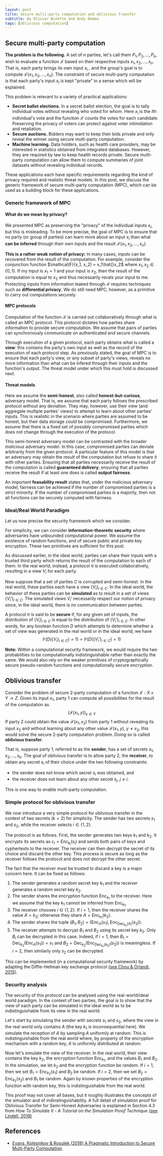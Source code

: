 ```yaml
---
layout: post
title: Secure multi-party computation and oblivious transfer
subtitle: By Olivier Binette and Andy Demma
tags: [oblivious computation]
---
```


## Secure multi-party computation

**The problem is the following.** A set of $n$ parties, let's call them  $P_1, P_2, \dots, P_n$, wish to evaluate a function $\mathcal{F}$ based on their respective inputs $x_1, x_2, \dots, x_n$. That is, each party brings its own input $x_i$ , and the group's goal is to compute $\mathcal{F}(x_1, x_2, \dots, x_n)$. The constraint of secure multi-party computation is that each party's input $x_i$ is kept "private" in a sense which will be explained.


This problem is relevant to a variety of practical applications:

- **Secret ballot elections.** In a secret ballot election, the goal is to tally individual votes without revealing who voted for whom. Here $x_i$ is the $i$th individual's vote and the function $\mathcal{F}$ counts the votes for each candidate. Preserving the privacy of voters can protect against voter intimidation and retaliation.
- **Secure auctions.** Bidders may want to keep their bids private and only reveal the winner using secure multi-party computation.
- **Machine learning.** Data holders, such as health care providers, may be interested in statistics obtained from integrated databases. However, they are required by law to keep health records private. Secure multi-party computation can allow them to compute summaries of joint datasets without revealing individual records.

These applications each have specific requirements regarding the kind of privacy required and realistic threat models. In this post, we discuss the generic framework of secure multi-party computation (MPC), which can be used as a building block for these applications.

### Generic framework of MPC

#### What do we mean by privacy?

We presented MPC as preserving the "privacy" of the individual inputs $x_i$, but this is misleading. To be more precise, the goal of MPC is to ensure that no party (or group of parties) can learn more about an input $x_i$ than what **can be inferred** through their own inputs and the result $\mathcal{F}(x_1, x_2, \dots, x_n)$.

**This is a rather weak notion of privacy:** In many cases, inputs can be recovered from the result of the computation. For example, consider the conjunction function $\mathcal{F}(x_1, x_2) = x_1\hat{}x_2$ where $x_1, x_2 \in \{0,1\}$. If my input is $x_1 = 1$ and your input is $x_2$, then the result of the computation is equal to $x_2$ and thus necessarily revals your input to me. Protecting inputs from information leaked through $\mathcal{F}$ requires techniques such as **differential privacy**. We do still need MPC, however, as a primitive to carry out computations securely.

#### MPC protocols

Computation of the function $\mathcal{F}$ is carried out collaboratively through what is called an MPC protocol. This protocol dictates how parties share information to provide secure computation. We assume that pairs of parties can synchronously communicate on authenticated and secure channels. 

Through execution of a given protocol, each party obtains what is called a **view**: this contains the party's own input as well as the record of the execution of each protocol step. As previously stated, the goal of MPC is to ensure that each party's view, or any subset of party's views, reveals no more information than what can be infered through their inputs and the function's output. The threat model under which this must hold is discussed next.


#### Threat models

Here we assume the **semi-honest**, also called **honest-but-curious**, adversary model. That is, we assume that each party follows the prescribed protocol without any deviation. They may, however, use their view (and aggregate multiple parties' views) to attempt to learn about other parties' inputs. This is realistic in the scenario where parties are assumed to be honest, but their data storage could be compromised. Furthermore, we assume that there is a fixed set of possibly compromised parties which does not change through the execution of the protocol.

This semi-honest adversary model can be contrasted with the broader *malicious* adversary model. In this case, compromised parties can deviate arbitrarily from the given protocol. A particular feature of this model is that an adversary may obtain the result of the computation but refuse to share it with other parties. Ensuring that all parties necessarily receive the result of the computation is called **guaranteed delivery**; ensuring that all parties receive the result if at least one does is called **output fairness**.

<!-- https://www.ccs.neu.edu/home/rancohen/Papers/CL14.pdf-->
An important **feasability result** states that, under the malicious adversary model, fairness can be achieved if the number of compromised parties is a strict minority. If the number of compromised parties is a majority, then not all functions can be securely computed with fairness.



### Ideal/Real World Paradigm

Let us now precise the security framework which we consider. 

For simplicity, we can consider **information-theoretic security** where adversaries have unbounded computational power. We assume the existence of random functions, and of secure public and private key encryption. These two primitives are sufficient for this post. 

As discussed earlier, in the ideal world, parties can share their inputs with a trusted third party which returns the result of the computation to each of them. In the real world, instead, a protocol $\pi$ is executed collaboratively, resulting in a view $V_i$ for each party.

Now suppose that a set of parties $C$ is corrupted and semi-honest. In the real world, these parties each have a view $\{V_i\}_{i \in C}$. In the ideal world, the behavior of these parties can be **simulated** as to result in a set of views $\{V_i'\}_{i \in C}$. The simulated views $V_i'$ necessarily respect our notion of privacy since, in the ideal world, there is no communication between parties.

A protocol $\pi$ is said to be **secure** if, for any given set of inputs, the distribution of $\{V_i\}_{i \in C}$ is equal to the distribution of $\{V_i'\}_{i \in C}$. In other words, for any boolean function $D$ which attempts to determine whether a set of view was generated in the real world or in the ideal world, we have
$$
    \mathbb{P}(D(\{V_i\}_{i \in C}) = 1) = \mathbb{P}(D(\{V_i'\}_{i \in C}) = 1)
$$

**Note:** Within a computational security framework, we would require the two probabilities to be computationally indistinguishable rather than exactly the same. We would also rely on the weaker primitives of cryptographically secure pseudo-random functions and computationally secure encryption.

## Oblivious transfer

Consider the problem of secure 2-party computation of a function $\mathcal{F} : X\times Y \rightarrow Z.$
Given its input $x_1$, party 1 can compute all possibilities for the result of the computation as
$$
    \left(\mathcal{F}(x_1, y)\right)_{y \in Y}
$$If party 2 could obtain the value $\mathcal{F}(x_1, x_2)$ from party 1 without revealing its input $x_2$ and without learning about any other value $\mathcal{F}(x_1, y)$, $y \not = x_2$, this would solve the secure 2-party computation problem. Doing so is called **oblivious transfer**.

That is, suppose party 1, referred to as the **sender**, has a set of secrets $s_1, s_2, \dots, s_k$. The goal of oblivious transfer is to allow party 2, the **receiver**, to obtain any secret $s_i$ of their choice under the two following constraints:
- the sender does not know which secret $s_i$ was obtained, and 
- the receiver does not learn about any other secret $s_j$, $j\not = i$.

This is one way to enable multi-party computation.

### Simple protocol for oblivious transfer

We now introduce a very simple protocol for oblivious transfer in the context of two secrets ($k=2$) for simplicity. The sender has two secrets $s_1$ and $s_2$, while the receiver selects $i \in \{1,2\}$. 

The protocol is as follows. First, the sender generates two keys $k_1$ and $k_2$. It encrypts its secrets as $c_i = \text{Enc}_{k_i}(s_i)$ and sends both pairs of keys and cyphertexts to the receiver. The receiver can then decrypt the secret of its choice and discard the other key. This process is secure as long as the receiver follows the protocol and does not decrypt the other secret.

The fact that the receiver must be trusted to discard a key is a major concern here. It can be fixed as follows:

1. The sender generates a random secret key $k_1$ and the receiver generates a random secret key $k_2$.
2. The sender shares the encryption function $\text{Enc}_{k_1}$ to the receiver. Here we assume that the key $k_1$ cannot be inferred from $\text{Enc}_{k_1}$.
3. The receiver chooses $i\in\{1,2\}$. If $i=1$, then the receiver shares the value $A = k_2$; otherwise they share $A = \text{Enc}_{k_1}(k_2)$.
4. The sender shares the tuple $(B_1, B_2) = (\text{Enc}_A(s_1), \text{Enc}_{\text{Dec}_{k_1}(A)}(s_2))$.
5. The receiver attempts to decrypt $B_1$ and $B_2$ using its secret key $k_2$. Only $B_i$ can be decrypted in this case. Indeed, if $i=1$, then $B_1 = \text{Dec}_{k_2}(\text{Enc}_A(s_1)) = s_1$ and  $B_2 = \text{Dec}_{k_2}(\text{Enc}_{\text{Dec}_{k_1}(k_2)}(s_2))$ is meaningless. If $i=2$, then similarly only $s_2$ can be decrypted.

This can be implemented (in a computational security framework) by adapting the Diffie-Hellman key exchange protocol [(see Chou & Orlandi, 2015)](https://eprint.iacr.org/2015/267.pdf).

### Security analysis

The security of this protocol can be analysed using the real-world/ideal world paradigm. In the context of two parties, the goal is to show that the view of each party can be simulated in the ideal world as to be indistinguishable from its view in the real world.

Let's start by simulating the sender with secrets $s_1$ and $s_2$, where the view in the real world only contains $A$ (the key $k_1$ is inconsequential here). We simulate the reception of $A$ by sampling $A$ uniformly at random. This is indistinguishable from the real world where, by property of the encryption mechanism with a random key, $A$ is uniformly distributed at random.

Now let's simulate the view of the receiver. In the real world, their view contains the key $k_2$, the encryption function $\text{Enc}_{k_1}$, and the values $B_1$ and $B_2$. In the simulation, we let $k_2$ and the encryption function be random. If $i=1$, then we set $B_1 = \text{Enc}_{k_2}(s_1)$ and $B_2$ be random. If $i=2$, then we set $B_2 = \text{Enc}_{k_2}(s_2)$ and $B_1$ be random. Again by known properties of the encryption function with random key, this is indistinguishable from the real world.

This proof may not cover all bases, but it roughly illustrates the concepts of the simulator and of indinstinguishability. A full detail of simulation proof for Oblivious Transfer for Semi-Honest Adversaries is explained in Section 4.3 from *How To Simulate It - A Tutorial on the Simulation Proof Technique* [(see Lindell, 2018)](https://eprint.iacr.org/2016/046.pdf)


## References

- [Evans, Kolesnikov & Rosulek (2018) A Pragmatic Introduction to Secure Multi-Party Computation](https://securecomputation.org/docs/pragmaticmpc.pdf).
